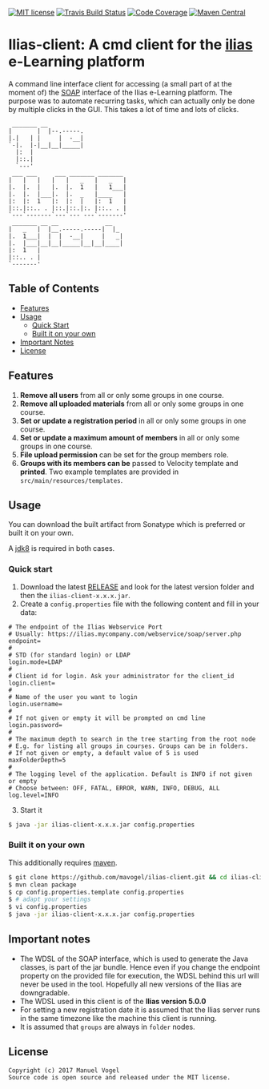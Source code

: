 [![MIT license](http://img.shields.io/badge/license-MIT-brightgreen.svg)](http://opensource.org/licenses/MIT)
[![Travis Build Status](https://travis-ci.org/mavogel/ilias-client.svg?branch=master)](https://travis-ci.org/mavogel/ilias-client)
[![Code Coverage](https://img.shields.io/codecov/c/github/mavogel/ilias-client/master.svg)](https://codecov.io/github/mavogel/ilias-client?branch=master)
[![Maven Central](https://maven-badges.herokuapp.com/maven-central/com.github.mavogel/ilias-client/badge.svg)](https://maven-badges.herokuapp.com/maven-central/com.github.mavogel/ilias-client)
<!--[![GitHub version](https://badge.fury.io/gh/mavogel%2Filias-client.png)](https://github.com/mavogel/ilias-client/releases)-->

# Ilias-client: A cmd client for the [ilias](http://ilias.de/) e-Learning platform
A command line interface client for accessing (a small part of at the moment of) the [SOAP](https://en.wikipedia.org/wiki/SOAP) interface of the Ilias e-Learning platform.
The purpose was to automate recurring tasks, which can actually only be done by multiple clicks in the GUI. This takes a lot of time and lots of clicks.

```ascii
 _______ __                       
|       |  |--.-----.             
|.|   | |     |  -__|             
`-|.  |-|__|__|_____|             
  |:  |                           
  |::.|                           
  `---'                           
 ___ ___     ___ _______ _______  
|   |   |   |   |   _   |   _   | 
|.  |.  |   |.  |.  1   |   1___| 
|.  |.  |___|.  |.  _   |____   | 
|:  |:  1   |:  |:  |   |:  1   | 
|::.|::.. . |::.|::.|:. |::.. . | 
`---`-------`---`--- ---`-------' 
 _______ __ __             __     
|   _   |  |__.-----.-----|  |_   
|.  1___|  |  |  -__|     |   _|  
|.  |___|__|__|_____|__|__|____|  
|:  1   |                         
|::.. . |                         
`-------'   
```

## Table of Contents
- [Features](#features)
- [Usage](#usage)
    - [Quick Start](#quick-start)
    - [Built it on your own](#built-it-on-your-own)
- [Important Notes](#important-notes)
- [License](#license)

## <a name="features"></a>Features
1. **Remove all users** from all or only some groups in one course.
2. **Remove all uploaded materials** from all or only some groups in one course.
3. **Set or update a registration period** in all or only some groups in one course.
3. **Set or update a maximum amount of members** in all or only some groups in one course.
4. **File upload permission** can be set for the group members role.
5. **Groups with its members can be** passed to Velocity template and **printed**. Two example templates are provided in `src/main/resources/templates`. 

## <a name="usage"></a>Usage
You can download the built artifact from Sonatype which is preferred or built it on your own. 

A [jdk8](http://www.oracle.com/technetwork/java/javase/downloads/jdk8-downloads-2133151.html) is required in both cases.

### <a name="quick-start"></a>Quick start 

1. Download the latest [RELEASE](https://oss.sonatype.org/content/groups/staging/com/github/mavogel/ilias-client/) and 
look for the latest version folder and then the `ilias-client-x.x.x.jar`.
2. Create a `config.properties` file with the following content and fill in your data:
```properties
# The endpoint of the Ilias Webservice Port
# Usually: https://ilias.mycompany.com/webservice/soap/server.php
endpoint=
#
# STD (for standard login) or LDAP
login.mode=LDAP
#
# Client id for login. Ask your administrator for the client_id
login.client=
#
# Name of the user you want to login
login.username=
#
# If not given or empty it will be prompted on cmd line
login.password=
#
# The maximum depth to search in the tree starting from the root node
# E.g. for listing all groups in courses. Groups can be in folders.
# If not given or empty, a default value of 5 is used
maxFolderDepth=5
#
# The logging level of the application. Default is INFO if not given or empty
# Choose between: OFF, FATAL, ERROR, WARN, INFO, DEBUG, ALL
log.level=INFO
```
3. Start it
```bash
$ java -jar ilias-client-x.x.x.jar config.properties
```

### <a name="built-it-on-your-own"></a>Built it on your own
This additionally requires [maven](https://maven.apache.org/).

```bash
$ git clone https://github.com/mavogel/ilias-client.git && cd ilias-client 
$ mvn clean package
$ cp config.properties.template config.properties
$ # adapt your settings 
$ vi config.properties
$ java -jar ilias-client-x.x.x.jar config.properties
```

## <a name="important-notes"></a>Important notes
- The WDSL of the SOAP interface, which is used to generate the Java classes, is part of the jar bundle. Hence even if you change the endpoint property on the provided file for execution, the WDSL behind this url will never be used in the tool. Hopefully all new versions of the Ilias are downgradable.
- The WDSL used in this client is of the **Ilias version 5.0.0**
- For setting a new registration date it is assumed that the Ilias server runs in the same timezone like the machine this client is running.
- It is assumed that `groups` are always in `folder` nodes.

## <a name="license"></a>License
    Copyright (c) 2017 Manuel Vogel
    Source code is open source and released under the MIT license.